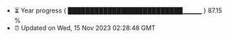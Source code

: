 - ⏳ Year progress { ██████████████████████████▁▁▁▁ } 87.15 %
- ⏰ Updated on Wed, 15 Nov 2023 02:28:48 GMT

